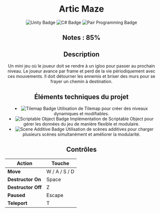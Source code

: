 <h1 align="center">Artic Maze</h1>

<div align="center">
  <img src="https://img.shields.io/badge/Unity-gray?style=flat&logo=unity&logoColor=white" alt="Unity Badge"/>
  <img src="https://img.shields.io/badge/C%23-green?style=flat&logo=csharp&logoColor=white" alt="C# Badge"/>
  <img src="https://img.shields.io/badge/Pair%20Programming-blue?style=flat&logo=git&logoColor=white" alt="Pair Programming Badge"/>
</div>

<h2 align="center">Notes : 85%</h2>

<h2 align="center">Description</h2>

<p align="center">
Un mini jeu où le joueur doit se rendre à un igloo pour passer au prochain niveau. Le joueur avance par frame et perd de la vie périodiquement avec ces mouvements. Il doit détourner les ennemis et briser des murs pour se frayer un chemin à destination.
</p>

<h2 align="center">Éléments techniques du projet</h2>

<div align="center">
<li><img src="https://img.shields.io/badge/Tilemap-yellow?style=flat&labelColor=yellow&color=yellow" alt="Tilemap Badge"/> Utilisation de Tilemap pour créer des niveaux dynamiques et modifiables.</li>
<li><img src="https://img.shields.io/badge/Scriptable_Object-purple?style=flat&labelColor=purple&color=purple" alt="Scriptable Object Badge"/> Implémentation de Scriptable Object pour gérer les données du jeu de manière flexible et modulaire.</li>
<li><img src="https://img.shields.io/badge/Scene_Additive-red?style=flat&labelColor=red&color=red" alt="Scene Additive Badge"/> Utilisation de scènes additives pour charger plusieurs scènes simultanément et améliorer la modularité.</li>
</div>

<h2 align="center">Contrôles</h2>

<div align="center">

| **Action**             | **Touche**           |
|------------------------|----------------------|
| **Move**               | W / A / S / D        |
| **Destructor On**      | Space                |
| **Destructor Off**     | Z                    |
| **Paused**             | Escape               |
| **Teleport**           | T                    |

</div>
